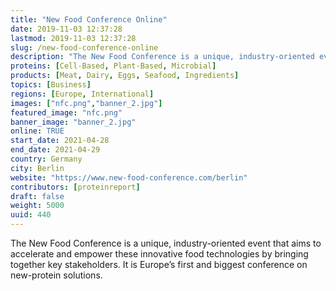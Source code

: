 ```yaml
---
title: "New Food Conference Online"
date: 2019-11-03 12:37:28
lastmod: 2019-11-03 12:37:28
slug: /new-food-conference-online
description: "The New Food Conference is a unique, industry-oriented event that aims to accelerate and empower these innovative food technologies by bringing together key stakeholders. It is Europe’s first and biggest conference on new-protein solutions."
proteins: [Cell-Based, Plant-Based, Microbial]
products: [Meat, Dairy, Eggs, Seafood, Ingredients]
topics: [Business]
regions: [Europe, International]
images: ["nfc.png","banner_2.jpg"]
featured_image: "nfc.png"
banner_image: "banner_2.jpg"
online: TRUE
start_date: 2021-04-28
end_date: 2021-04-29
country: Germany
city: Berlin
website: "https://www.new-food-conference.com/berlin"
contributors: [proteinreport]
draft: false
weight: 5000
uuid: 440
---
```

<p>The New Food Conference is a unique, industry-oriented event that aims to accelerate and empower these innovative food technologies by bringing together key stakeholders. It is Europe’s first and biggest conference on new-protein solutions.</p>
